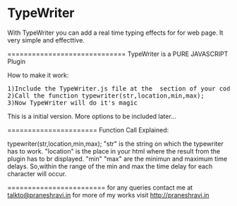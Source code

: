 TypeWriter
==========

With TypeWriter you can add a real time typing effects for for web page. It very simple and effecttive.



=============================
TypeWriter is a PURE JAVASCRIPT Plugin

How to make it work:
<pre>
1)Include the TypeWriter.js file at the <head> section of your code
2)Call the function typewriter(str,location,min,max);
3)Now TypeWriter will do it's magic
</pre>
This is a initial version. More options to be included later...



======================
Function Call Explained:

typewriter(str,location,min,max);
"str" is the string on which the typewriter has to work.
"location" is the place in your html where the result from the plugin has to br displayed.
"min" "max" are the minimun and maximum time delays. So,within the range of the min and max the time delay for each character
will occur.

========================
for any queries contact me at talkto@praneshravi.in
for more of my works visit http://praneshravi.in
